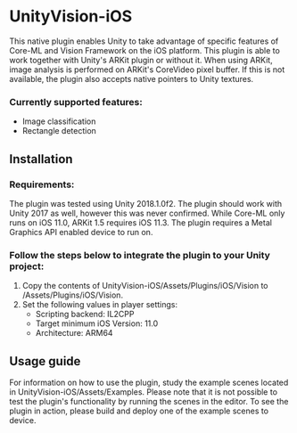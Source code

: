# UnityVision-iOS

This native plugin enables Unity to take advantage of specific features of Core-ML and Vision Framework on the iOS platform.
This plugin is able to work together with Unity's ARKit plugin or without it. When using ARKit, image analysis is performed on ARKit's CoreVideo pixel buffer. If this is not available, the plugin also accepts native pointers to Unity textures.

### Currently supported features:

* Image classification
* Rectangle detection

## Installation

### Requirements:

The plugin was tested using Unity 2018.1.0f2. The plugin should work with Unity 2017 as well, however this was never confirmed. While Core-ML only runs on iOS 11.0, ARKit 1.5 requires iOS 11.3. The plugin requires a Metal Graphics API enabled device to run on.

### Follow the steps below to integrate the plugin to your Unity project:

1. Copy the contents of UnityVision-iOS/Assets/Plugins/iOS/Vision to <YourProject>/Assets/Plugins/iOS/Vision.
2. Set the following values in player settings:
    * Scripting backend: IL2CPP
    * Target minimum iOS Version: 11.0
    * Architecture: ARM64
    
## Usage guide

For information on how to use the plugin, study the example scenes located in UnityVision-iOS/Assets/Examples.
Please note that it is not possible to test the plugin's functionality by running the scenes in the editor.
To see the plugin in action, please build and deploy one of the example scenes to device.
